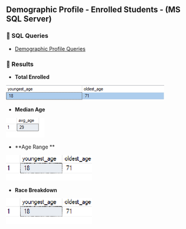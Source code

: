 

## Demographic Profile - Enrolled Students - (MS SQL Server)

### 🔹 SQL Queries 

- [Demographic Profile Queries](/SQL/enrolled_demo_profile.sql)


### 🔹  Results 

 - **Total Enrolled**

![Query Output](./images/age_young_old.png)


- **Median Age**

![Query Output](./images/demo_age_avg.png)

- **Age Range **

![Query Output](./images/demo_age_min_max.png)

- **Race Breakdown**

![Query Output](./images/demo_age_min_max.png)

